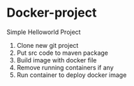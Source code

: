 # Docker-project

Simple Helloworld Project

1. Clone new git project
2. Put src code to maven package
3. Build image with docker file
4. Remove running containers if any
5. Run container to deploy docker image
